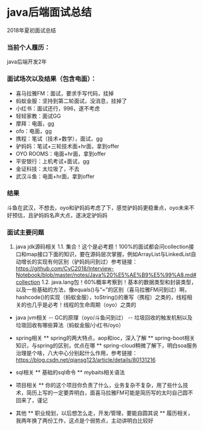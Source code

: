 # java后端面试总结
2018年夏初面试总结

### 当前个人履历：
java后端开发2年

### 面试场次以及结果（包含电面）：
* 喜马拉雅FM：面试，要求手写代码，挂掉
* 蚂蚁金服：坚持到第二轮面试，没消息，挂掉了
* 小红书：面试还行，996，遂不考虑
* 轻轻家教：面试GG
* 摩拜：电面，gg
* ofo：电面，gg
* 携程：笔试（技术+数学），面试，gg
* 驴妈妈：笔试+三轮技术面+hr面，拿到offer
* OYO ROOMS：电面+hr面，拿到offer
* 平安银行：上机考试+面试，gg
* 金证科技：太垃圾了，不去
* 武汉斗鱼：电面+hr面，拿到offer

### 结果
斗鱼在武汉，不想去，oyo和驴妈妈考虑了下，感觉驴妈妈更稳重点，oyo未来不好预估，且驴妈妈名声大点，遂决定驴妈妈

### 面试主要问题
1. java jdk源码相关
1.1. 集合！这个是必考题！100%的面试都会问collection接口和map接口下面的知识，要在源码层次掌握，例如ArrayList与LinkedList自动增长的实现有何区别（驴妈妈问到过）参考链接：https://github.com/CyC2018/Interview-Notebook/blob/master/notes/Java%20%E5%AE%B9%E5%99%A8.md#collection
1.2. java.lang包！60%概率考察到！基本的数据类型和封装类型，以及一些基础的方法，像equals()与“=”的区别（喜马拉雅FM问到过）啊，hashcode()的实现（蚂蚁金服），toString()的重写（携程）之类的，线程相关的也几乎是必考！线程的生命周期（oyo）之类的

- java jvm相关
-- GC的原理（oyo/斗鱼问到过）
-- 垃圾回收的触发机制以及垃圾回收有哪些算法（蚂蚁金服/小红书/oyo）

* spring相关
** spring的两大特点，aop和ioc，深入了解
** spring-boot相关知识，与spring的区别，优点在哪
** spring-cloud稍微了解下，明白soa服务治理是个啥，八大中心分别起什么作用，参考链接：https://blog.csdn.net/qiansg123/article/details/80131216



* sql相关
** 基础的sql命令
** mybaits相关语法

* 项目相关
** 你的这个项目你负责了什么，业务复杂不复杂，用了些什么技术，简历上写的一定要弄明白，面喜马拉雅FM可能是简历写的太叼自己圆不回来了，谨记

* 其他
** 职业规划，以后想怎么走，开发/管理，要能自圆其说
** 履历相关，我两年换了两份工作，这点是个弱势点，主动讲明白比较好
